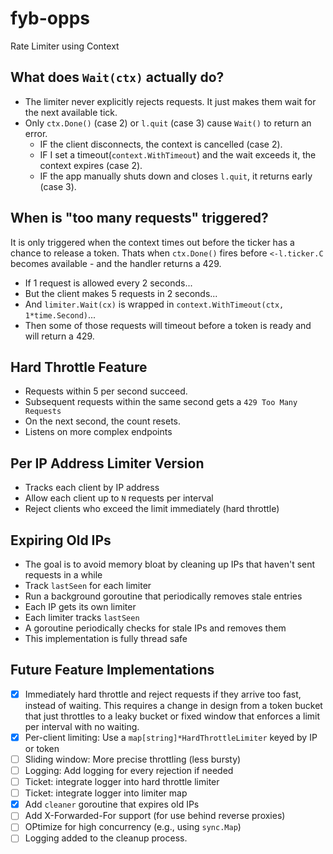 # fyb-opps
Rate Limiter using Context

## What does `Wait(ctx)` actually do?
* The limiter never explicitly rejects requests. It just makes them wait for the next available tick.
* Only `ctx.Done()` (case 2) or `l.quit` (case 3) cause `Wait()` to return an error.
    - IF the client disconnects, the context is cancelled (case 2).
    - IF I set a timeout(`context.WithTimeout`) and the wait exceeds it, the context expires (case 2).
    - IF the app manually shuts down and closes `l.quit`, it returns early (case 3).

## When is "too many requests" triggered?
It is only triggered when the context times out before the ticker has a chance to release a token. Thats when `ctx.Done()` fires before `<-l.ticker.C` becomes available - and the handler returns a 429. 
* If 1 request is allowed every 2 seconds...
* But the client makes 5 requests in 2 seconds...
* And `limiter.Wait(cx)` is wrapped in `context.WithTimeout(ctx, 1*time.Second)`...
* Then some of those requests will timeout before a token is ready and will return a 429.

## Hard Throttle Feature
* Requests within 5 per second succeed.
* Subsequent requests within the same second gets a `429 Too Many Requests`
* On the next second, the count resets.
* Listens on more complex endpoints

## Per IP Address Limiter Version
* Tracks each client by IP address
* Allow each client up to `N` requests per interval
* Reject clients who exceed the limit immediately (hard throttle)

## Expiring Old IPs
* The goal is to avoid memory bloat by cleaning up IPs that haven't sent requests in a while
* Track `lastSeen` for each limiter
* Run a background goroutine that periodically removes stale entries
* Each IP gets its own limiter
* Each limiter tracks `lastSeen`
* A goroutine periodically checks for stale IPs and removes them
* This implementation is fully thread safe

## Future Feature Implementations
- [x] Immediately hard throttle and reject requests if they arrive too fast, instead of waiting. This requires a change in design from a token bucket that just throttles to a leaky bucket or fixed window that enforces a limit per interval with no waiting. 
- [x] Per-client limiting: Use a `map[string]*HardThrottleLimiter` keyed by IP or token
- [ ] Sliding window: More precise throttling (less bursty)
- [ ] Logging: Add logging for every rejection if needed
- [ ] Ticket: integrate logger into hard throttle limiter
- [ ] Ticket: integrate logger into limiter map
- [x] Add `cleaner` goroutine that expires old IPs
- [ ] Add X-Forwarded-For support (for use behind reverse proxies) 
- [ ] OPtimize for high concurrency (e.g., using `sync.Map`)
- [ ] Logging added to the cleanup process. 
